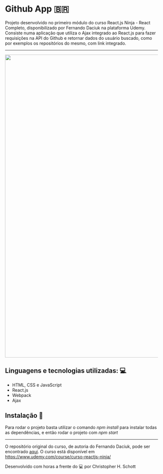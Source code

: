 # Github App :brazil:

Projeto desenvolvido no primeiro módulo do curso React.js Ninja - React Completo, disponibilizado por Fernando Daciuk na plataforma Udemy. Consiste numa aplicação que utiliza o Ajax integrado ao React.js para fazer requisições na API do Github e retornar dados do usuário buscado, como por exemplos os repositórios do mesmo, com link integrado.

<hr>
<p align="center">
  <img width="1000px" src="https://github.com/ChristopherHauschild/GitHubApp-React.js/blob/master/GithubApp.gif?raw=true" />
</p>

## Linguagens e tecnologias utilizadas: :computer:

<ul>
  <li>HTML, CSS e JavaScript</li>
  <li>React.js</li>
  <li>Webpack</li>
  <li>Ajax</li>
</ul>

## Instalação :rocket:

Para rodar o projeto basta utilizar o comando <i>npm install</i> para instalar todas as dependências, e então rodar o projeto com <i>npm start</i>

<hr>

O repositório original do curso, de autoria do Fernando Daciuk, pode ser encontrado <a href="https://github.com/da2k/curso-reactjs-ninja">aqui</a>. O curso está disponível em https://www.udemy.com/course/curso-reactjs-ninja/

Desenvolvido com horas a frente do :computer: por Christopher H. Schott
